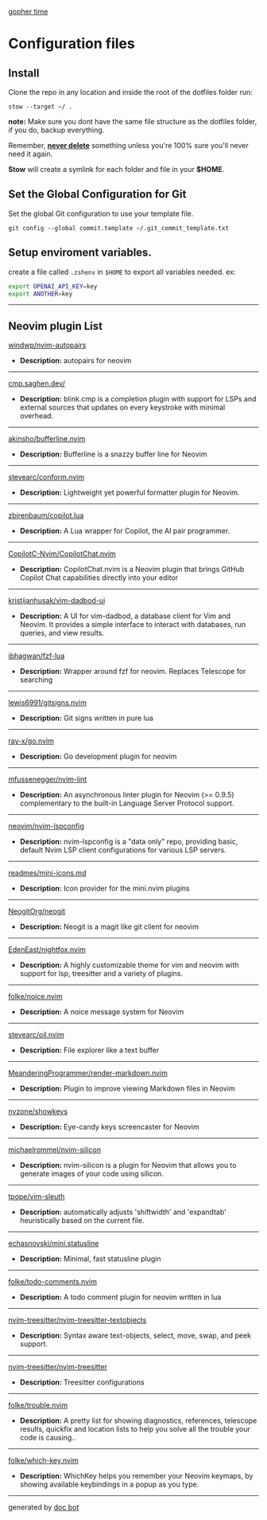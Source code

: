 [gopher time](https://github.com/phanorcoll/dotfiles/assets/195602/22e1be57-7c04-4be2-a710-ad2fc14c7180)
# Configuration files


## Install
Clone the repo in any location and inside the root of the dotfiles folder run:

`stow --target ~/ .`

**note:** Make sure you dont have the same file structure as the dotfiles folder, if you do, backup everything.

Remember, <u>**never delete**</u> something unless you're 100% sure you'll never need it again.

**Stow** will create a symlink for each folder and file in your **$HOME**.

## Set the Global Configuration for Git
Set the global Git configuration to use your template file.

`git config --global commit.template ~/.git_commit_template.txt `

## Setup enviroment variables.
create a file called `.zshenv` in `$HOME` to export all variables needed.
ex:
```bash
export OPENAI_API_KEY=key
export ANOTHER=key
```

---

## Neovim plugin List


[windwp/nvim-autopairs](https://github.com/windwp/nvim-autopairs)

- **Description:** autopairs for neovim

---


[cmp.saghen.dev/](https://cmp.saghen.dev/)

- **Description:** blink.cmp is a completion plugin with support for LSPs and external sources that updates on every keystroke with minimal overhead.

---


[akinsho/bufferline.nvim](https://githob.com/akinsho/bufferline.nvim)

- **Description:** Bufferline is a snazzy buffer line for Neovim

---


[stevearc/conform.nvim](https://github.com/stevearc/conform.nvim)

- **Description:** Lightweight yet powerful formatter plugin for Neovim.

---


[zbirenbaum/copilot.lua](https://github.com/zbirenbaum/copilot.lua)

- **Description:** A Lua wrapper for Copilot, the AI pair programmer.

---


[CopilotC-Nvim/CopilotChat.nvim](https://github.com/CopilotC-Nvim/CopilotChat.nvim)

- **Description:** CopilotChat.nvim is a Neovim plugin that brings GitHub Copilot Chat capabilities directly into your editor

---


[kristijanhusak/vim-dadbod-ui](https://github.com/kristijanhusak/vim-dadbod-ui)

- **Description:** A UI for vim-dadbod, a database client for Vim and Neovim. It provides a simple interface to interact with databases, run queries, and view results.

---


[ibhagwan/fzf-lua](https://github.com/ibhagwan/fzf-lua)

- **Description:** Wrapper around fzf for neovim. Replaces Telescope for searching

---


[lewis6991/gitsigns.nvim](https://github.com/lewis6991/gitsigns.nvim)

- **Description:** Git signs written in pure lua

---


[ray-x/go.nvim](https://github.com/ray-x/go.nvim)

- **Description:** Go development plugin for neovim

---


[mfussenegger/nvim-lint](https://github.com/mfussenegger/nvim-lint)

- **Description:** An asynchronous linter plugin for Neovim (&gt;= 0.9.5) complementary to the built-in Language Server Protocol support.

---


[neovim/nvim-lspconfig](https://github.com/neovim/nvim-lspconfig)

- **Description:** nvim-lspconfig is a &#34;data only&#34; repo, providing basic, default Nvim LSP client configurations for various LSP servers.

---


[readmes/mini-icons.md](https://github.com/echasnovski/mini.nvim/blob/main/readmes/mini-icons.md)

- **Description:** Icon provider for the mini.nvim plugins

---


[NeogitOrg/neogit](https://github.com/NeogitOrg/neogit)

- **Description:** Neogit is a magit like git client for neovim

---


[EdenEast/nightfox.nvim](https://github.com/EdenEast/nightfox.nvim)

- **Description:** A highly customizable theme for vim and neovim with support for lsp, treesitter and a variety of plugins.

---


[folke/noice.nvim](https://github.com/folke/noice.nvim)

- **Description:** A noice message system for Neovim

---


[stevearc/oil.nvim](https://github.com/stevearc/oil.nvim)

- **Description:** File explorer like a text buffer

---


[MeanderingProgrammer/render-markdown.nvim](https://github.com/MeanderingProgrammer/render-markdown.nvim)

- **Description:** Plugin to improve viewing Markdown files in Neovim

---


[nvzone/showkeys](https://github.com/nvzone/showkeys)

- **Description:** Eye-candy keys screencaster for Neovim

---


[michaelrommel/nvim-silicon](https://github.com/michaelrommel/nvim-silicon)

- **Description:** nvim-silicon is a plugin for Neovim that allows you to generate images of your code using silicon.

---


[tpope/vim-sleuth](https://github.com/tpope/vim-sleuth)

- **Description:** automatically adjusts &#39;shiftwidth&#39; and &#39;expandtab&#39; heuristically based on the current file.

---


[echasnovski/mini.statusline](https://github.com/echasnovski/mini.statusline)

- **Description:** Minimal, fast statusline plugin

---


[folke/todo-comments.nvim](https://github.com/folke/todo-comments.nvim)

- **Description:** A todo comment plugin for neovim written in lua

---


[nvim-treesitter/nvim-treesitter-textobjects](https://github.com/nvim-treesitter/nvim-treesitter-textobjects)

- **Description:** Syntax aware text-objects, select, move, swap, and peek support.

---


[nvim-treesitter/nvim-treesitter](https://github.com/nvim-treesitter/nvim-treesitter)

- **Description:** Treesitter configurations

---


[folke/trouble.nvim](https://github.com/folke/trouble.nvim)

- **Description:** A pretty list for showing diagnostics, references, telescope results, quickfix and location lists to help you solve all the trouble your code is causing..

---


[folke/which-key.nvim](https://github.com/folke/which-key.nvim)

- **Description:** WhichKey helps you remember your Neovim keymaps, by showing available keybindings in a popup as you type.

---


generated by [doc bot](https://github.com/phanorcoll/doc_bot)

